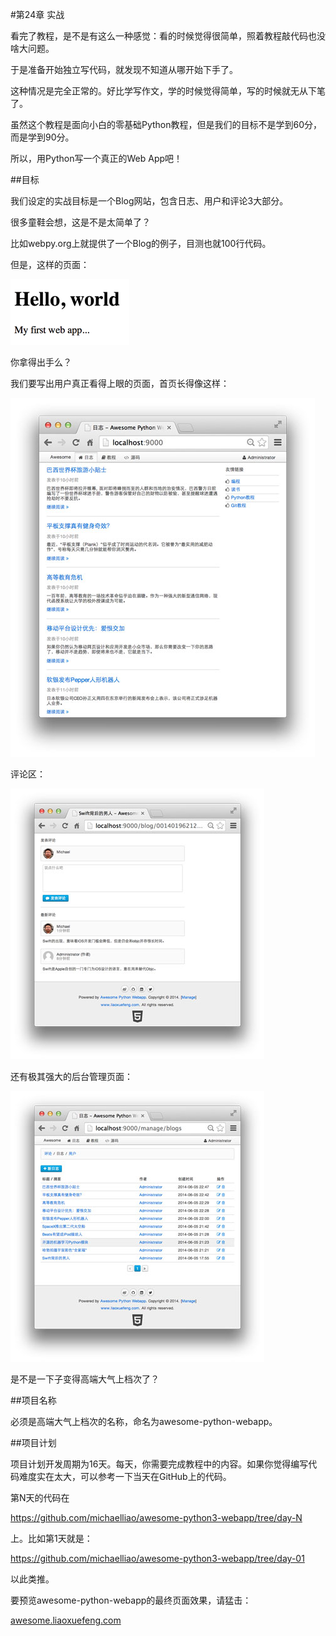 #第24章 实战

看完了教程，是不是有这么一种感觉：看的时候觉得很简单，照着教程敲代码也没啥大问题。

于是准备开始独立写代码，就发现不知道从哪开始下手了。

这种情况是完全正常的。好比学写作文，学的时候觉得简单，写的时候就无从下笔了。

虽然这个教程是面向小白的零基础Python教程，但是我们的目标不是学到60分，而是学到90分。

所以，用Python写一个真正的Web App吧！

##目标

我们设定的实战目标是一个Blog网站，包含日志、用户和评论3大部分。

很多童鞋会想，这是不是太简单了？

比如webpy.org上就提供了一个Blog的例子，目测也就100行代码。

但是，这样的页面：

![simple-hello-world](../image/chapter24/24-1.jpg)

你拿得出手么？

我们要写出用户真正看得上眼的页面，首页长得像这样：

![awesomepy-home-blogs](../image/chapter24/24-2.jpg)

评论区：

![awesomepy-comments](../image/chapter24/24-3.jpg)

还有极其强大的后台管理页面：

![awesomepy-manage-blogs](../image/chapter24/24-4.jpg)

是不是一下子变得高端大气上档次了？

##项目名称

必须是高端大气上档次的名称，命名为awesome-python-webapp。

##项目计划

项目计划开发周期为16天。每天，你需要完成教程中的内容。如果你觉得编写代码难度实在太大，可以参考一下当天在GitHub上的代码。

第N天的代码在

https://github.com/michaelliao/awesome-python3-webapp/tree/day-N

上。比如第1天就是：

https://github.com/michaelliao/awesome-python3-webapp/tree/day-01

以此类推。

要预览awesome-python-webapp的最终页面效果，请猛击：

[awesome.liaoxuefeng.com](http://awesome.liaoxuefeng.com/)